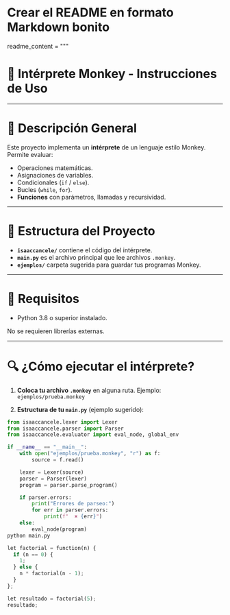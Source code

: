 # Crear el README en formato Markdown bonito
readme_content = """
# 🐒 Intérprete Monkey - Instrucciones de Uso

---

# 🔄 Descripción General

Este proyecto implementa un **intérprete** de un lenguaje estilo Monkey.
Permite evaluar:
- Operaciones matemáticas.
- Asignaciones de variables.
- Condicionales (`if` / `else`).
- Bucles (`while`, `for`).
- **Funciones** con parámetros, llamadas y recursividad.

---

# 📁 Estructura del Proyecto


- **`isaaccancele/`** contiene el código del intérprete.
- **`main.py`** es el archivo principal que lee archivos `.monkey`.
- **`ejemplos/`** carpeta sugerida para guardar tus programas Monkey.

---

# 📅 Requisitos

- Python 3.8 o superior instalado.

No se requieren librerías externas.

---

# 🔍 ¿Cómo ejecutar el intérprete?

1. **Coloca tu archivo `.monkey`** en alguna ruta. Ejemplo: `ejemplos/prueba.monkey`

2. **Estructura de tu `main.py`** (ejemplo sugerido):

```python
from isaaccancele.lexer import Lexer
from isaaccancele.parser import Parser
from isaaccancele.evaluator import eval_node, global_env

if __name__ == "__main__":
    with open("ejemplos/prueba.monkey", "r") as f:
        source = f.read()

    lexer = Lexer(source)
    parser = Parser(lexer)
    program = parser.parse_program()

    if parser.errors:
        print("Errores de parseo:")
        for err in parser.errors:
            print(f"  ✖ {err}")
    else:
        eval_node(program)
python main.py

let factorial = function(n) {
  if (n == 0) {
    1;
  } else {
    n * factorial(n - 1);
  }
};

let resultado = factorial(5);
resultado;


